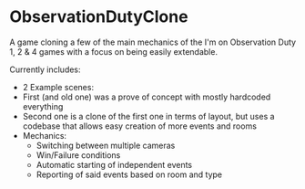 # ObservationDutyClone
A game cloning a few of the main mechanics of the I'm on Observation Duty 1, 2 & 4 games with a focus on being easily extendable.

Currently includes:
* 2 Example scenes:
 * First (and old one) was a prove of concept with mostly hardcoded everything
 * Second one is a clone of the first one in terms of layout, but uses a codebase that allows easy creation of more events and rooms
* Mechanics:
  * Switching between multiple cameras
  * Win/Failure conditions
  * Automatic starting of independent events
  * Reporting of said events based on room and type

